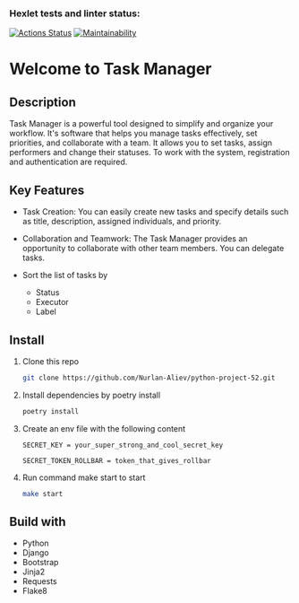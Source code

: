### Hexlet tests and linter status:
[![Actions Status](https://github.com/Nurlan-Aliev/python-project-52/workflows/hexlet-check/badge.svg)](https://github.com/Nurlan-Aliev/python-project-52/actions)
[![Maintainability](https://api.codeclimate.com/v1/badges/e845923d5fca1eb63da6/maintainability)](https://codeclimate.com/github/Nurlan-Aliev/python-project-52/maintainability)

# Welcome to Task Manager

## Description 
Task Manager is a powerful tool designed to simplify and organize your workflow. It's software that helps you manage tasks effectively, set priorities, and collaborate with a team.
It allows you to set tasks, assign performers and change their statuses. To work with the system, registration and authentication are required.

## Key Features 
* Task Creation: You can easily create new tasks and specify details such as title, description, assigned individuals, and priority.
* Collaboration and Teamwork: The Task Manager provides an opportunity to collaborate with other team members. You can delegate tasks.

* Sort the list of tasks by
  * Status 
  * Executor
  * Label


## Install

1. Clone this repo
    ```bash
    git clone https://github.com/Nurlan-Aliev/python-project-52.git  
    ```
   
2. Install dependencies by poetry install
   ```bash
   poetry install
   ```
  
3. Create an env file with the following content
   ```commandline
   SECRET_KEY = your_super_strong_and_cool_secret_key
   
   SECRET_TOKEN_ROLLBAR = token_that_gives_rollbar
   ```
4. Run command make start to start
   ```bash
   make start
   ```

## Build with

* Python
* Django
* Bootstrap
* Jinja2
* Requests
* Flake8
